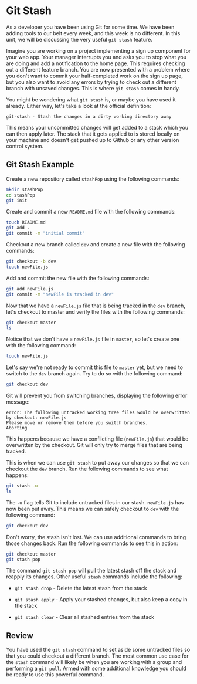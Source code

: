 # Git Stash

As a developer you have been using Git for some time. We have been adding tools to our belt every week, and this week is no different. In this unit, we will be discussing the very useful `git stash` feature.

Imagine you are working on a project implementing a sign up component for your web app. Your manager interrupts you and asks you to stop what you are doing and add a notification to the home page. This requires checking out a different feature branch. You are now presented with a problem where you don't want to commit your half-completed work on the sign up page, but you also want to avoid any errors by trying to check out a different branch with unsaved changes. This is where `git stash` comes in handy.

You might be wondering what `git stash` is, or maybe you have used it already. Either way, let's take a look at the official definition:

```text
git-stash - Stash the changes in a dirty working directory away
```

This means your uncommitted changes will get added to a stack which you can then apply later. The stack that it gets applied to is stored locally on your machine and doesn't get pushed up to Github or any other version control system.

## Git Stash Example

Create a new repository called `stashPop` using the following commands:

```sh
mkdir stashPop
cd stashPop
git init
```

Create and commit a new `README.md` file with the following commands:

```sh
touch README.md
git add .
git commit -m "initial commit"
```

Checkout a new branch called `dev` and create a new file with the following commands:

```sh
git checkout -b dev 
touch newFile.js
```

Add and commit the new file with the following commands:

```sh
git add newFile.js
git commit -m "newFile is tracked in dev"
```

Now that we have a `newFile.js` file that is being tracked in the `dev` branch, let's checkout to master and verify the files with the following commands:

```sh
git checkout master
ls
```

Notice that we don't have a `newFile.js` file in `master`, so let's create one with the following command:

```sh
touch newFile.js
```

Let's say we're not ready to commit this file to `master` yet, but we need to switch to the `dev` branch again. Try to do so with the following command:

```sh
git checkout dev
```

Git will prevent you from switching branches, displaying the following error message:

```text
error: The following untracked working tree files would be overwritten by checkout: newFile.js
Please move or remove them before you switch branches.
Aborting
```

This happens because we have a conflicting file (`newFile.js`) that would be overwritten by the checkout. Git will only try to merge files that are being tracked.

This is when we can use `git stash` to put away our changes so that we can checkout the `dev` branch. Run the following commands to see what happens:

```sh
git stash -u
ls
```

The `-u` flag tells Git to include untracked files in our stash. `newFile.js` has now been put away. This means we can safely checkout to `dev` with the following command:

```sh
git checkout dev
```

Don't worry, the stash isn't lost. We can use additional commands to bring those changes back. Run the following commands to see this in action:

```sh
git checkout master
git stash pop
```

The command `git stash pop` will pull the latest stash off the stack and reapply its changes. Other useful `stash` commands include the following:

  * `git stash drop` - Delete the latest stash from the stack

  * `git stash apply` - Apply your stashed changes, but also keep a copy in the stack

  * `git stash clear` - Clear all stashed entries from the stack

## Review

You have used the `git stash` command to set aside some untracked files so that you could checkout a different branch. The most common use case for the `stash` command will likely be when you are working with a group and performing a `git pull`. Armed with some additional knowledge you should be ready to use this powerful command.
